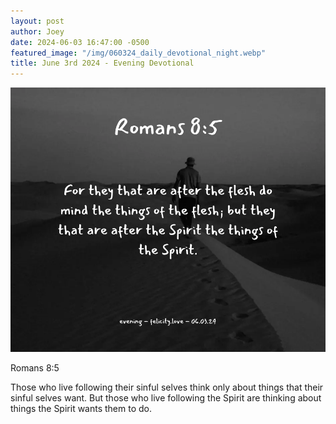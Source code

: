 ```yaml
---
layout: post
author: Joey
date: 2024-06-03 16:47:00 -0500
featured_image: "/img/060324_daily_devotional_night.webp"
title: June 3rd 2024 - Evening Devotional
---
```


[![June 3rd 2024 - Evening Devotional](/img/060324_daily_devotional_night.webp)](/img/060324_daily_devotional_night.webp)


Romans 8:5

Those who live following their sinful selves think only about things that their sinful selves want. But those who live following the Spirit are thinking about things the Spirit wants them to do.